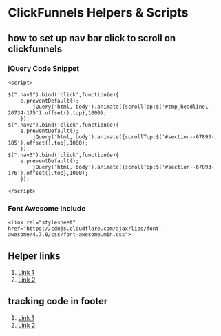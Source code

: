 # ClickFunnels Helpers & Scripts
## how to set up nav bar click to scroll on clickfunnels 

### jQuery Code Snippet
```
<script>

$(".nav1").bind('click',function(e){
	e.preventDefault();
		jQuery('html, body').animate({scrollTop:$('#tmp_headline1-20734-175').offset().top},1000);
	});
$(".nav2").bind('click',function(e){
	e.preventDefault();
		jQuery('html, body').animate({scrollTop:$('#section--67893-185').offset().top},1000);
	});
$(".nav3").bind('click',function(e){
	e.preventDefault();
		jQuery('html, body').animate({scrollTop:$('#section--67893-176').offset().top},1000);
	});
	
</script>
```

### Font Awesome Include
```
<link rel="stylesheet" href="https://cdnjs.cloudflare.com/ajax/libs/font-awesome/4.7.0/css/font-awesome.min.css"> 
```

## Helper links
1. [Link 1](https://haircult.net/sales-pageypn37swi)
2. [Link 2](http://www.clipular.com/posts/4793924682776576?k=kZJk1fXLODFkajzFaT0DqgVZP5k)

## tracking code in footer  
1. [Link 1](http://www.clipular.com/posts/6365662327603200?k=cr8iM0JSFNkBz23Kwtt97GoofIg)
1. [Link 2](http://www.clipular.com/posts/4676484187553792?k=6dG2B_V5tdqUUHE5Kf5gkOkTOXs)
